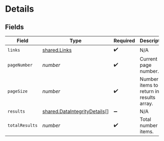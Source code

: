 # Details


## Fields

| Field                                                                               | Type                                                                                | Required                                                                            | Description                                                                         |
| ----------------------------------------------------------------------------------- | ----------------------------------------------------------------------------------- | ----------------------------------------------------------------------------------- | ----------------------------------------------------------------------------------- |
| `links`                                                                             | [shared.Links](../../../sdk/models/shared/links.md)                                 | :heavy_check_mark:                                                                  | N/A                                                                                 |
| `pageNumber`                                                                        | *number*                                                                            | :heavy_check_mark:                                                                  | Current page number.                                                                |
| `pageSize`                                                                          | *number*                                                                            | :heavy_check_mark:                                                                  | Number of items to return in results array.                                         |
| `results`                                                                           | [shared.DataIntegrityDetails](../../../sdk/models/shared/dataintegritydetails.md)[] | :heavy_minus_sign:                                                                  | N/A                                                                                 |
| `totalResults`                                                                      | *number*                                                                            | :heavy_check_mark:                                                                  | Total number of items.                                                              |
